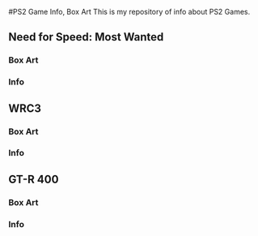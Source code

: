 #PS2 Game Info, Box Art
This is my repository of info about PS2 Games.

## Need for Speed: Most Wanted
### Box Art

### Info

## WRC3
### Box Art

### Info

## GT-R 400
### Box Art

### Info
